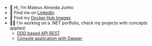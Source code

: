 - 👋 Hi, I’m Mateus Almeida Junho
- 💼 Find me on [LinkedIn](https://www.linkedin.com/in/mateus-junho)
- 🐳 Find my [Docker Hub Images](https://hub.docker.com/repositories/mateusjunho)
- 👨‍💻 I'm working on a .NET portfolio, check my projects with concepts applied:
  * [DDD based API REST](https://github.com/mateus-junho/language-daily-training)
  * [Console application with Dapper](https://github.com/mateus-junho/blog-demo)


